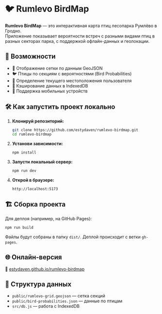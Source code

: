 
# 🐦 Rumlevo BirdMap

**Rumlevo BirdMap** — это интерактивная карта птиц лесопарка Румлёво в Гродно.  
Приложение показывает вероятности встреч с разными видами птиц в разных секторах парка, с поддержкой офлайн-данных и геолокации.

## 🚀 Возможности

- 📍 Отображение сетки по данным GeoJSON
- 🐦 Птицы по секциям с вероятностями (Bird Probabilities)
- 📡 Определение текущего местоположения пользователя
- 💾 Кэширование данных в IndexedDB
- 📱 Поддержка мобильных устройств

## 🛠️ Как запустить проект локально

1. **Клонируй репозиторий:**
   ```bash
   git clone https://github.com/estydaven/rumlevo-birdmap.git
   cd rumlevo-birdmap
   ```

2. **Установи зависимости:**
   ```bash
   npm install
   ```

3. **Запусти локальный сервер:**
   ```bash
   npm run dev
   ```

4. **Открой в браузере:**
   ```
   http://localhost:5173
   ```

## 🏗️ Сборка проекта

Для деплоя (например, на GitHub Pages):

```bash
npm run build
```

Файлы будут собраны в папку `dist/`. Деплой происходит с ветки `gh-pages`.

## 🌐 Онлайн-версия

🔗 [estydaven.github.io/rumlevo-birdmap](https://estydaven.github.io/rumlevo-birdmap)

## 📁 Структура данных

- `public/rumlevo-grid.geojson` — сетка секций
- `public/bird-probabilities.json` — данные по птицам
- `src/db.js` — работа с IndexedDB
